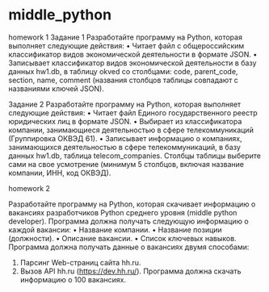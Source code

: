 # middle_python
homework 1
Задание 1
 Разработайте программу на Python, которая выполняет
следующие действия:
• Читает файл с общероссийским классификатор видов
экономической деятельности в формате JSON.
• Записывает классификатор видов экономической деятельности
в базу данных hw1.db, в таблицу okved со столбцами: code,
parent_code, section, name, comment (названия столбцов
таблицы совпадают с названиями ключей JSON).

Задание 2
 Разработайте программу на Python, которая выполняет
следующие действия:
• Читает файл Единого государственного реестр юридических
лиц в формате JSON.
• Выбирает из классификатора компании, занимающиеся
деятельностью в сфере телекоммуникаций (Группировка
ОКВЭД 61).
• Записывает информацию о компаниях, занимающихся
деятельностью в сфере телекоммуникаций, в базу данных
hw1.db, таблица telecom_companies. Столбцы таблицы
выберите сами на свое усмотрение (минимум 5 столбцов,
включая название компании, ИНН, код ОКВЭД).

homework 2

Разработайте программу на Python, которая скачивает
информацию о вакансиях разработчиков Python среднего уровня
(middle python developer).
Программа должна получать следующую информацию о каждой
вакансии:
• Название компании.
• Название позиции (должности).
• Описание вакансии.
• Список ключевых навыков.
Программа должна получать данные о вакансиях двумя
способами:
1. Парсинг Web-страниц сайта hh.ru.
2. Вызов API hh.ru (https://dev.hh.ru/).
Программа должна скачать информацию о 100 вакансиях.
